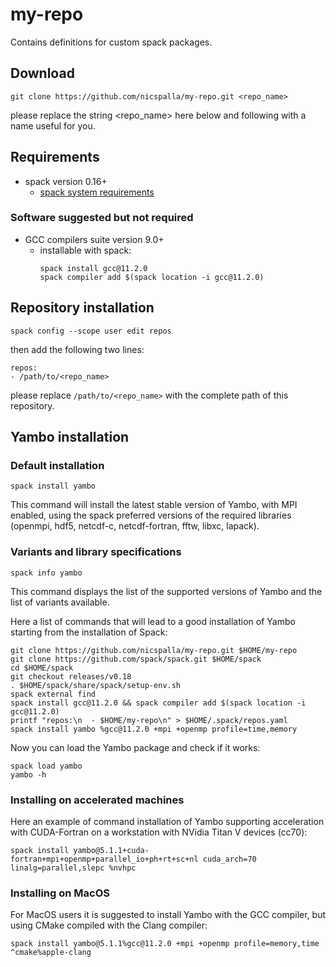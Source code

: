 # my-repo
Contains definitions for custom spack packages.

## Download

```
git clone https://github.com/nicspalla/my-repo.git <repo_name>
```
please replace the string <repo_name> here below and following with a name useful for you.

## Requirements

- spack version 0.16+
  - [spack system requirements](https://spack.readthedocs.io/en/latest/getting_started.html)

### Software suggested but not required

- GCC compilers suite version 9.0+
  - installable with spack:
    ```
    spack install gcc@11.2.0
    spack compiler add $(spack location -i gcc@11.2.0)
    ```

## Repository installation

```
spack config --scope user edit repos
```
then add the following two lines:
```
repos:
- /path/to/<repo_name>
```
please replace `/path/to/<repo_name>` with the complete path of this repository.

## Yambo installation

### Default installation
```
spack install yambo
```
This command will install the latest stable version of Yambo, with MPI enabled, using the spack preferred versions of the required libraries (openmpi, hdf5, netcdf-c, netcdf-fortran, fftw, libxc, lapack).

### Variants and library specifications
```
spack info yambo
```
This command displays the list of the supported versions of Yambo and the list of variants available.

Here a list of commands that will lead to a good installation of Yambo starting from the installation of Spack:
```
git clone https://github.com/nicspalla/my-repo.git $HOME/my-repo
git clone https://github.com/spack/spack.git $HOME/spack
cd $HOME/spack
git checkout releases/v0.18
. $HOME/spack/share/spack/setup-env.sh 
spack external find
spack install gcc@11.2.0 && spack compiler add $(spack location -i gcc@11.2.0)
printf "repos:\n  - $HOME/my-repo\n" > $HOME/.spack/repos.yaml
spack install yambo %gcc@11.2.0 +mpi +openmp profile=time,memory
```

Now you can load the Yambo package and check if it works:
```
spack load yambo
yambo -h
```

### Installing on accelerated machines

Here an example of command installation of Yambo supporting acceleration with CUDA-Fortran on a workstation with NVidia Titan V devices (cc70):
```
spack install yambo@5.1.1+cuda-fortran+mpi+openmp+parallel_io+ph+rt+sc+nl cuda_arch=70 linalg=parallel,slepc %nvhpc
```

### Installing on MacOS

For MacOS users it is suggested to install Yambo with the GCC compiler, but using CMake compiled with the Clang compiler:
```
spack install yambo@5.1.1%gcc@11.2.0 +mpi +openmp profile=memory,time ^cmake%apple-clang
```
